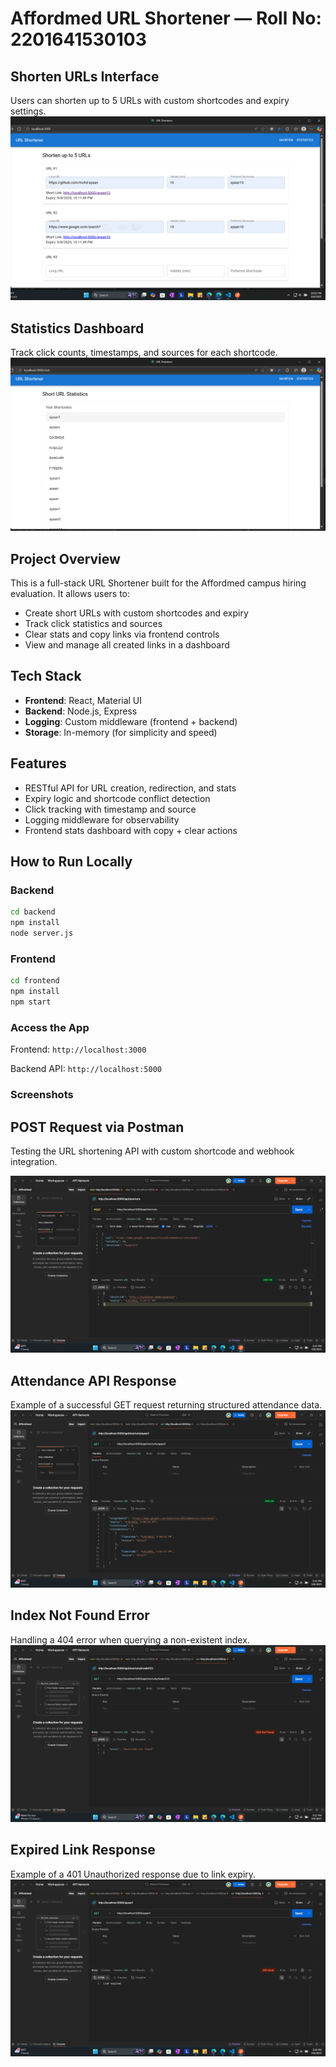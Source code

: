 # Affordmed URL Shortener — Roll No: 2201641530103

## Shorten URLs Interface
Users can shorten up to 5 URLs with custom shortcodes and expiry settings.
![Shorten URLs](Image/URL%20Shortener.png)

## Statistics Dashboard
Track click counts, timestamps, and sources for each shortcode.
![Statistics Page](Image/Short%20URL%20Statistics.png)

## Project Overview
This is a full-stack URL Shortener built for the Affordmed campus hiring evaluation. It allows users to:
- Create short URLs with custom shortcodes and expiry
- Track click statistics and sources
- Clear stats and copy links via frontend controls
- View and manage all created links in a dashboard

##  Tech Stack
- **Frontend**: React, Material UI
- **Backend**: Node.js, Express
- **Logging**: Custom middleware (frontend + backend)
- **Storage**: In-memory (for simplicity and speed)

##  Features
- RESTful API for URL creation, redirection, and stats
- Expiry logic and shortcode conflict detection
- Click tracking with timestamp and source
- Logging middleware for observability
- Frontend stats dashboard with copy + clear actions


##  How to Run Locally

### Backend
```bash
cd backend
npm install
node server.js
```

### Frontend
```bash
cd frontend
npm install
npm start
```
### Access the App
Frontend: `http://localhost:3000`

Backend API: `http://localhost:5000`

### Screenshots

## POST Request via Postman
Testing the URL shortening API with custom shortcode and webhook integration.

![POST-Create Short URL](Image/POST-Create%20Short%20URL.png)

## Attendance API Response
Example of a successful GET request returning structured attendance data.
![GET-Stats](Image/GET-Stats.png)

## Index Not Found Error
Handling a 404 error when querying a non-existent index.
![Edge Case-Unknown Shortcode](Image/Edge%20Case-Unknown%20Shortcode.png)

## Expired Link Response
Example of a 401 Unauthorized response due to link expiry.
![Link Expired](Image/Link%20Expired.png)
